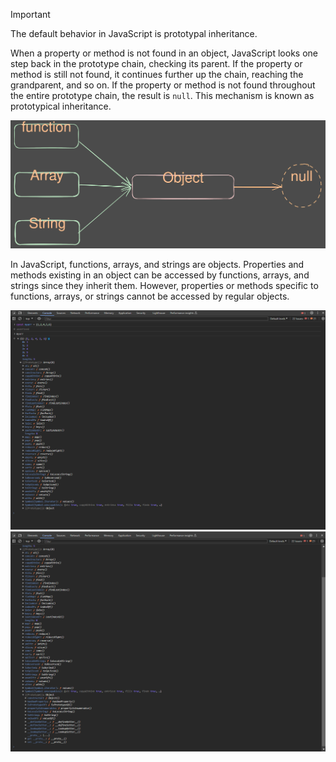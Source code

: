 > [!IMPORTANT]
>The default behavior in JavaScript is prototypal inheritance. 

When a property or method is not found in an object, JavaScript looks one step back in the prototype chain, checking its parent. If the property or method is still not found, it continues further up the chain, reaching the grandparent, and so on. If the property or method is not found throughout the entire prototype chain, the result is `null`. This mechanism is known as prototypical inheritance.

<img src="object.svg" alt="Object">

In JavaScript, functions, arrays, and strings are objects. Properties and methods existing in an object can be accessed by functions, arrays, and strings since they inherit them. However, properties or methods specific to functions, arrays, or strings cannot be accessed by regular objects.

<img src="prototype1.png" alt="prototype1">
<img src="prototype2.png" alt="prototype2">




